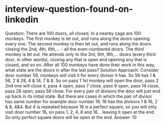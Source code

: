 # interview-question-found-on-linkedin
Question: There are 100 doors, all closed. In a nearby cage are 100 monkeys.  The first monkey is let out, and runs along the doors opening every one. The second monkey is then let out, and runs along the doors closing the 2nd, 4th, 6th,… - all the even-numbered doors. The third monkey is let out. He attends only to the 3rd, 6th, 9th,… doors (every third door, in other words), closing any that is open and opening any that is closed, and so on. After all 100 monkeys have done their work in this way, what state are the doors in after the last pass?  Solution Approach: Consider door number 56, monkeys will visit it for every divisor it has. So 56 has 1 &amp; 56, 2 &amp; 28, 4 &amp; 14, 7 &amp; 8. So on pass 1 1st monkey will open the door, pass 2 2nd one will close it, pass 4 open, pass 7 close, pass 8 open, pass 14 close, pass 28 open, pass 56 close. For every pair of divisors the door will just end up back in its initial state. But there are cases in which the pair of divisor has same number for example door number 16. 16 has the divisors 1 &amp; 16, 2 &amp; 8, 4&amp;4. But 4 is repeated because 16 is a perfect square, so you will only visit door number 16, on pass 1, 2, 4, 8 and 16… leaving it open at the end. So only perfect square doors will be open at the end.  Answer: 10
